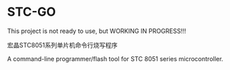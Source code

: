STC-GO
======

This project is not ready to use, but WORKING IN PROGRESS!!!

宏晶STC8051系列单片机命令行烧写程序

A command-line programmer/flash tool for STC 8051 series microcontroller.
